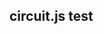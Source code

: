 ## circuit.js test

<object data="../apps/circuitjs/circuitjs.html?ctz=CQAgjCAMB0l3BWcMBMcUHYMGZIA4UA2ATmIxAUgoqoQFMBaMMAKABlwAWTi7rnhMRRQRAMwCGAGwDOdapHbgUeXjzDKKQkVQky5SBWEogUKHtgTDsaEBeFVsIhCyNVTPTmEK2bn7w6cXY3cQTjwHX3CRR1ogtzNVH1o+ANivYW4VTIoNbOEAEzoJAFdJABcGSTp88G0oWFYAcxyssIpCKmyqBQBJcA7bbG8Q7CHtaCRnPq8HSxMEu3HJlmmBzjh5jw3uiYoV-s6okLDu+uWAd35B7zA+de6WS9utqhnQ7cer+6-CHgUnu6-TahIH-H5qPiWFRg54tYFQqCfdQqRZvRYwjSo3JeRFPbHDBJ+XFKLI45GhKIYrJRN4nYnkunkhApJEaZk8ELs+l8UY3Aa8xFGKxjbKitqdQKXazJcwiymfaUUhwi0EKmyLAVEsGKoma6zcgR8WEIhQcEaEFTEbxDaFiKSyeSKY76q2hfWnXQOgxOwmu12cV0e+36RFmhIIAauiOnHTBx1AA" width="100%" height="480px"></object><br>